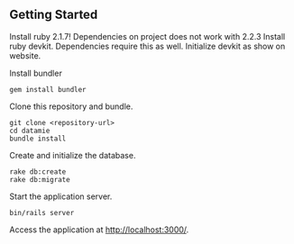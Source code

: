 ## Getting Started

Install ruby 2.1.7! Dependencies on project does not work with 2.2.3
Install ruby devkit. Dependencies require this as well. Initialize devkit as show on website.

Install bundler

    gem install bundler

Clone this repository and bundle.

    git clone <repository-url>
    cd datamie
    bundle install

Create and initialize the database.

    rake db:create
    rake db:migrate

Start the application server.

    bin/rails server

Access the application at [http://localhost:3000/](http://localhost:3000/).
